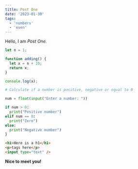 ```yaml
---
title: Post One
date: '2023-01-30'
tags:
  - 'numbers'
  - 'even'
---
```


Hello, I am _Post One._

```js
let n = 1;

function adding() {
  let x = n + 10;
  return x;
}

console.log(x);
```

```python
# Calculate if a number is positive, negative or equal to 0

num = float(input("Enter a number: "))

if num > 0:
  print("Positive number")
elif num == 0:
  print("Zero")
else:
  print("Negative number")
}
```

```html
<h1>Here is a h1</h1>
<p>tags here</p>
<input type="text" />
```

**Nice to meet you!**
